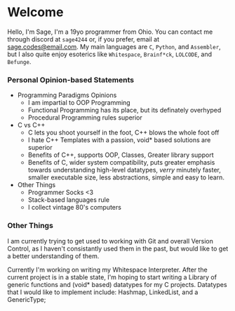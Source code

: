# Welcome
Hello, I'm Sage, I'm a 19yo programmer from Ohio.
You can contact me through discord at `sage4244` or, if you prefer, email at sage.codes@email.com.
My main languages are `C`, `Python`, and `Assembler`, but I also quite enjoy esoterics like `Whitespace`, `Brainf*ck`, `LOLCODE`, and `Befunge`.

### Personal Opinion-based Statements
* Programming Paradigms Opinions
  * I am impartial to OOP Programming
  * Functional Programming has its place, but its definately overhyped
  * Procedural Programming rules superior
* C vs C++
  * C lets you shoot yourself in the foot, C++ blows the whole foot off
  * I hate C++ Templates with a passion, void* based solutions are superior
  * Benefits of C++, supports OOP, Classes, Greater library support
  * Benefits of C, wider system compatibility, puts greater emphasis towards understanding high-level datatypes, *verry* minutely faster, smaller executable size, less abstractions, simple and easy to learn.
* Other Things
  * Programmer Socks <3
  * Stack-based languages rule
  * I collect vintage 80's computers
 
### Other Things
I am currently trying to get used to working with Git and overall Version Control, as I haven't consistantly used them in the past, but would like to get a better understanding of them. 

Currently I'm working on writing my Whitespace Interpreter. After the current project is in a stable state, I'm hoping to start writing a Library of generic functions and (void* based) datatypes for my C projects. Datatypes that I would like to implement include: Hashmap, LinkedList, and a GenericType;
